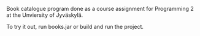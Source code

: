 Book catalogue program done as a course assignment for Programming 2 at the Unviersity of Jyväskylä.

To try it out, run books.jar or build and run the project.
